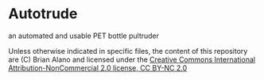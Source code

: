 # Autotrude
an automated and usable PET bottle pultruder

Unless otherwise indicated in specific files, the content of this repository are (C) Brian Alano and licensed under the [Creative Commons International Attribution-NonCommercial 2.0 license, CC BY-NC 2.0](https://creativecommons.org/licenses/by-nc/2.0)
